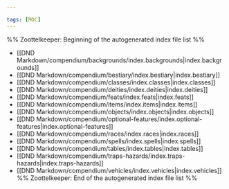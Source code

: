 ```yaml
---

tags: [MOC]
---
```

%% Zoottelkeeper: Beginning of the autogenerated index file list  %%
-  [[DND Markdown/compendium/backgrounds/index.backgrounds|index.backgrounds]]
-  [[DND Markdown/compendium/bestiary/index.bestiary|index.bestiary]]
-  [[DND Markdown/compendium/classes/index.classes|index.classes]]
-  [[DND Markdown/compendium/deities/index.deities|index.deities]]
-  [[DND Markdown/compendium/feats/index.feats|index.feats]]
-  [[DND Markdown/compendium/items/index.items|index.items]]
-  [[DND Markdown/compendium/objects/index.objects|index.objects]]
-  [[DND Markdown/compendium/optional-features/index.optional-features|index.optional-features]]
-  [[DND Markdown/compendium/races/index.races|index.races]]
-  [[DND Markdown/compendium/spells/index.spells|index.spells]]
-  [[DND Markdown/compendium/tables/index.tables|index.tables]]
-  [[DND Markdown/compendium/traps-hazards/index.traps-hazards|index.traps-hazards]]
-  [[DND Markdown/compendium/vehicles/index.vehicles|index.vehicles]]
%% Zoottelkeeper: End of the autogenerated index file list  %%

